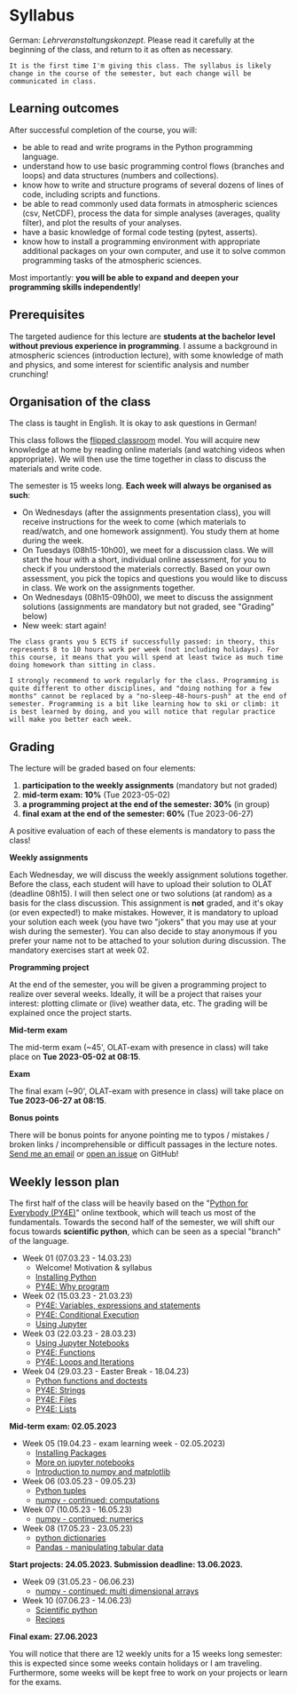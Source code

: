# Syllabus

German: *Lehrveranstaltungskonzept*. Please read it carefully at the beginning of the class, and return to it as often as necessary.

```{warning}
It is the first time I'm giving this class. The syllabus is likely change in the course of the semester, but each change will be communicated in class. 
```

## Learning outcomes

After successful completion of the course, you will:
- be able to read and write programs in the Python programming language.
- understand how to use basic programming control flows (branches and loops) and data structures (numbers and collections).
- know how to write and structure programs of several dozens of lines of code, including scripts and functions.
- be able to read commonly used data formats in atmospheric sciences (csv, NetCDF), process the data for simple analyses (averages, quality filter), and plot the results of your analyses.
- have a basic knowledge of formal code testing (pytest, asserts).
- know how to install a programming environment with appropriate additional packages on your own computer, and use it to solve common programming tasks of the atmospheric sciences. 

Most importantly: **you will be able to expand and deepen your programming skills independently**!

## Prerequisites

The targeted audience for this lecture are **students at the bachelor level without previous experience in programming**. I assume a background in atmospheric sciences (introduction lecture), with some knowledge of math and physics, and some interest for scientific analysis and number crunching!

## Organisation of the class

The class is taught in English. It is okay to ask questions in German!

This class follows the [flipped classroom](https://en.wikipedia.org/wiki/Flipped_classroom) model. You will acquire new knowledge at home by reading online materials (and watching videos when appropriate). We will then use the time together in class to discuss the materials and write code.

The semester is 15 weeks long. **Each week will always be organised as such**:
- On Wednesdays (after the assignments presentation class), you will receive instructions for the week to come (which materials to read/watch, and one homework assignment). You study them at home during the week.
- On Tuesdays (08h15-10h00), we meet for a discussion class. We will start the hour with a short, individual online assessment, for you to check if you understood the materials correctly. Based on your own assessment, you pick the topics and questions you would like to discuss in class. We work on the assignments together.
- On Wednesdays (08h15-09h00), we meet to discuss the assignment solutions (assignments are mandatory but not graded, see "Grading" below)
- New week: start again!


```{important}
The class grants you 5 ECTS if successfully passed: in theory, this represents 8 to 10 hours work per week (not including holidays). For this course, it means that you will spend at least twice as much time doing homework than sitting in class.

I strongly recommend to work regularly for the class. Programming is quite different to other disciplines, and "doing nothing for a few months" cannot be replaced by a "no-sleep-48-hours-push" at the end of semester. Programming is a bit like learning how to ski or climb: it is best learned by doing, and you will notice that regular practice will make you better each week.
```

## Grading 

The lecture will be graded based on four elements:
1. **participation to the weekly assignments** (mandatory but not graded)
1. **mid-term exam: 10%** (Tue 2023-05-02)
2. **a programming project at the end of the semester: 30%** (in group)
3. **final exam at the end of the semester: 60%** (Tue 2023-06-27)

A positive evaluation of each of these elements is mandatory to pass the class!

**Weekly assignments**

Each Wednesday, we will discuss the weekly assignment solutions together. Before the class, each student will have to upload their solution to OLAT (deadline 08h15). I will then select one or two solutions (at random) as a basis for the class discussion. This assignment is **not** graded, and it's okay (or even expected!) to make mistakes. However, it is mandatory to upload your solution each week (you have two "jokers" that you may use at your wish during the semester). You can also decide to stay anonymous if you prefer your name not to be attached to your solution during discussion. The mandatory exercises start at week 02.

**Programming project**

At the end of the semester, you will be given a programming project to realize over several weeks. Ideally, it will be a project that raises your interest: plotting climate or (live) weather data, etc. The grading will be explained once the project starts.

**Mid-term exam**

The mid-term exam (~45', OLAT-exam with presence in class) will take place on **Tue 2023-05-02 at 08:15**.

**Exam**

The final exam (~90', OLAT-exam with presence in class) will take place on **Tue 2023-06-27 at 08:15**.

**Bonus points**

There will be bonus points for anyone pointing me to typos / mistakes / broken links / incomprehensible or difficult passages in the lecture notes. [Send me an email](https://fabienmaussion.infointro) or [open an issue](https://github.com/fmaussion/intro_to_programming/issues) on GitHub!

## Weekly lesson plan 

The first half of the class will be heavily based on the "[Python for Everybody (PY4E)](https://www.py4e.com)" online textbook, which will teach us most of the fundamentals. Towards the second half of the semester, we will shift our focus towards **scientific python**, which can be seen as a special "branch" of the language.

- Week 01 (07.03.23 - 14.03.23)
    - Welcome! Motivation & syllabus
    - [Installing Python](week_01/01-Installation)
    - [PY4E: Why program](https://www.py4e.com/lessons/intro)
- Week 02 (15.03.23 - 21.03.23)
    - [PY4E: Variables, expressions and statements](https://www.py4e.com/lessons/memory)
    - [PY4E: Conditional Execution](https://www.py4e.com/lessons/logic)
    - [Using Jupyter](week_02/02-Intro-jupyter)
- Week 03 (22.03.23 - 28.03.23)
    - [Using Jupyter Notebooks](week_03/01-Intro-notebooks)
    - [PY4E: Functions](https://www.py4e.com/lessons/functions)
    - [PY4E: Loops and Iterations](https://www.py4e.com/lessons/loops)
- Week 04 (29.03.23 - Easter Break - 18.04.23)
    - [Python functions and doctests](week_04/01-documenting-functions)
    - [PY4E: Strings](https://www.py4e.com/lessons/strings)
    - [PY4E: Files](https://www.py4e.com/lessons/files)
    - [PY4E: Lists](https://www.py4e.com/lessons/lists)
 
**Mid-term exam: 02.05.2023**

- Week 05 (19.04.23 - exam learning week - 02.05.2023)
    - [Installing Packages](week_05/01-install-packages)
    - [More on jupyter notebooks](week_05/02-jupyter-dos)
    - [Introduction to numpy and matplotlib](week_05/03-numpy)
- Week 06 (03.05.23 - 09.05.23)
    - [Python tuples](week_06/01-tuples)
    - [numpy - continued: computations](week_06/02-computations)
- Week 07 (10.05.23 - 16.05.23)
    - [numpy - continued: numerics](week_07/01-numerics)
- Week 08 (17.05.23 - 23.05.23)
    - [python dictionaries](week_08/01-dictionaries)
    - [Pandas - manipulating tabular data](week_08/02-pandas)

**Start projects: 24.05.2023. Submission deadline: 13.06.2023.**
    
- Week 09 (31.05.23 - 06.06.23)
    - [numpy - continued: multi dimensional arrays](week_09/01-multidim-numpy)
- Week 10 (07.06.23 - 14.06.23)
    - [Scientific python](week_10/01-scientific-python)
    - [Recipes](cookbook/intro)
    
**Final exam: 27.06.2023**

You will notice that there are 12 weekly units for a 15 weeks long semester: this is expected since some weeks contain holidays or I am traveling. Furthermore, some weeks will be kept free to work on your projects or learn for the exams.

